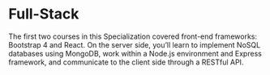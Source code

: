# Full-Stack

The first two courses in this Specialization covered front-end frameworks: Bootstrap 4 and React.  On the server side, you’ll learn to implement NoSQL databases using MongoDB, work within a Node.js environment and Express framework, and communicate to the client side through a RESTful API.
